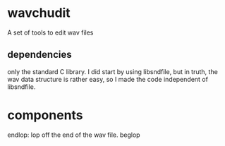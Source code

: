 # wavchudit
A set of tools to edit wav files

## dependencies
only the standard C library. I did start by using libsndfile,
but in truth, the wav data structure is rather easy, so I made
the code independent of libsndfile.

# components
endlop: lop off the end of the wav file. 
beglop
